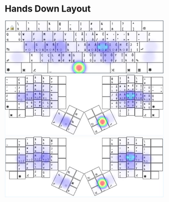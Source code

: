 # **Hands Down** Layout
![Hands Down Ansi](images/Hands-Down-Neu-eu.ansi.jpg)
![Hands Down Ansi](images/HD-Gold-eu.ts.ergo.jpg)
![Hands Down Ansi](images/HD-Vibranium-vf-eu.ts.ergo.jpg)
